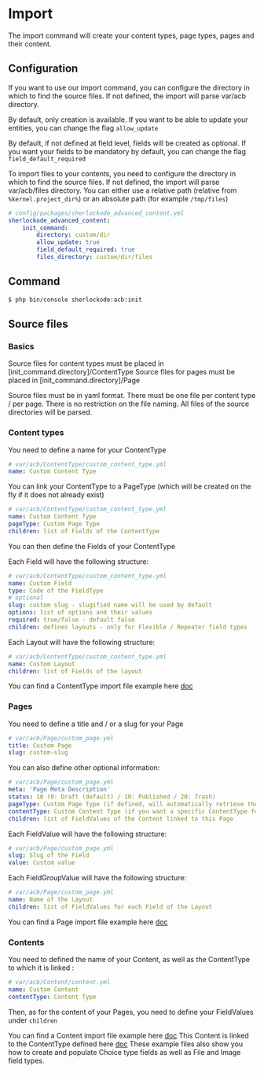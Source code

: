 Import
======

The import command will create your content types, page types, pages and their content.

## Configuration

If you want to use our import command, you can configure the directory in which to find the source files.
If not defined, the import will parse var/acb directory.

By default, only creation is available. If you want to be able to update your entities, you can change the flag `allow_update`

By default, if not defined at field level, fields will be created as optional. If you want your fields to be mandatory by default, you can change the flag `field_default_required`

To import files to your contents, you need to configure the directory in which to find the source files. 
If not defined, the import will parse var/acb/files directory.
You can either use a relative path (relative from `%kernel.project_dir%`) or an absolute path (for example `/tmp/files`)


```yaml
# config/packages/sherlockode_advanced_content.yml
sherlockode_advanced_content:
    init_command:
        directory: custom/dir
        allow_update: true
        field_default_required: true
        files_directory: custom/dir/files
```

## Command

```bash
$ php bin/console sherlockode:acb:init
```

## Source files

### Basics

Source files for content types must be placed in [init_command.directory]/ContentType
Source files for pages must be placed in [init_command.directory]/Page

Source files must be in yaml format.
There must be one file per content type / per page.
There is no restriction on the file naming. All files of the source directories will be parsed.

### Content types

You need to define a name for your ContentType

```yaml
# var/acb/ContentType/custom_content_type.yml
name: Custom Content Type
```

You can link your ContentType to a PageType (which will be created on the fly if it does not already exist)

```yaml
# var/acb/ContentType/custom_content_type.yml
name: Custom Content Type
pageType: Custom Page Type
children: list of Fields of the ContentType
```

You can then define the Fields of your ContentType

Each Field will have the following structure: 

```yaml
# var/acb/ContentType/custom_content_type.yml
name: Custom Field
type: Code of the FieldType
# optional
slug: custom slug - slugified name will be used by default
options: list of options and their values
required: true/false - default false
children: defines layouts - only for Flexible / Repeater field types
```

Each Layout will have the following structure: 

```yaml
# var/acb/ContentType/custom_content_type.yml
name: Custom Layout
children: list of Fields of the layout
```

You can find a ContentType import file example here [doc](import/ContentType/custom_content_type.yaml)

### Pages

You need to define a title and / or a slug for your Page

```yaml
# var/acb/Page/custom_page.yml
title: Custom Page
slug: custom-slug
```

You can also define other optional information: 
```yaml
# var/acb/Page/custom_page.yml
meta: 'Page Meta Description'
status: 10 (0: Draft (default) / 10: Published / 20: Trash)
pageType: Custom Page Type (if defined, will automatically retrieve the ContentType linked to the PageType)
contentType: Custom Content Type (if you want a specific ContentType for this page)
children: list of FieldValues of the Content linked to this Page
```

Each FieldValue will have the following structure:
```yaml
# var/acb/Page/custom_page.yml
slug: Slug of the Field
value: Custom value
```

Each FieldGroupValue will have the following structure: 

```yaml
# var/acb/Page/custom_page.yml
name: Name of the Layout
children: list of FieldValues for each Field of the Layout
```

You can find a Page import file example here [doc](import/Page/custom_page.yaml)


### Contents

You need to defined the name of your Content, as well as the ContentType to which it is linked : 

```yaml
# var/acb/Content/content.yml
name: Custom Content
contentType: Content Type
```

Then, as for the content of your Pages, you need to define your FieldValues under `children`

You can find a Content import file example here [doc](import/Content/standalone_content.yaml)
This Content is linked to the ContentType defined here [doc](import/ContentType/standalone_content_type.yaml) 
These example files also show you how to create and populate Choice type fields as well as File and Image field types.

